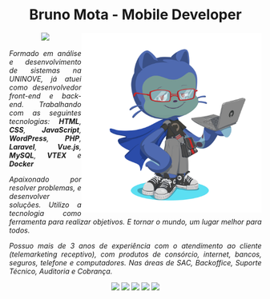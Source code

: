 <h1 align="center">Bruno Mota - Mobile Developer</h1>

<img style="width: 360px" align="right" src="https://github.com/bmotadev/bmotadev/blob/main/assets/octocat-1675316934262.png" alt="octocat">
<p align="center">
    <a href="https://www.linkedin.com/in/bmotadev/"><img src="https://img.shields.io/badge/LinkedIn-blue?style=plastic&logo=linkedin"></a>
</p>

<p align="justify"><em>Formado em análise e desenvolvimento de sistemas na UNINOVE, já atuei como desenvolvedor front-end e back-end. Trabalhando com as seguintes tecnologias: <b>HTML</b>, <b>CSS</b>, <b>JavaScript</b>, <b>WordPress</b>, <b>PHP</b>, <b>Laravel</b>, <b>Vue.js</b>, <b>MySQL</b>, <b>VTEX</b> e <b>Docker</b></em></p>

<p align="justify"><em>Apaixonado por resolver problemas, e desenvolver soluções. Utilizo a tecnologia como ferramenta para realizar objetivos. E tornar o mundo, um lugar melhor para todos.</em></p>

<p align="justify"><i>Possuo mais de 3 anos de experiência com o atendimento ao cliente (telemarketing receptivo), com produtos de consórcio, internet, bancos, seguros, telefone e computadores. Nas áreas de SAC, Backoffice, Suporte Técnico, Auditoria e Cobrança.</i></p>

<p align="center"><img src="https://img.shields.io/badge/Dart-0175C2?style=plastic&logo=dart&logoColor=white"> <img src="https://img.shields.io/badge/Flutter-02569B?style=plastic&logo=flutter&logoColor=white"> <img src=https://img.shields.io/badge/Linux-FCC624?style=plastic&logo=linux&logoColor=black> <img src="https://img.shields.io/badge/Android-3DDC84?style=plastic&logo=android&logoColor=white"> <img src="https://img.shields.io/badge/iOS-000000?style=plastic&logo=ios&logoColor=white"></p>
